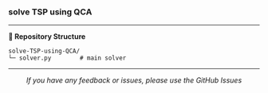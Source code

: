 ### solve TSP using QCA

> 

---

**📁 Repository Structure**

```
solve-TSP-using-QCA/
└─ solver.py        # main solver
```

---

<div align="center">
<i>If you have any feedback or issues, please use the GitHub Issues</i>
</div>
